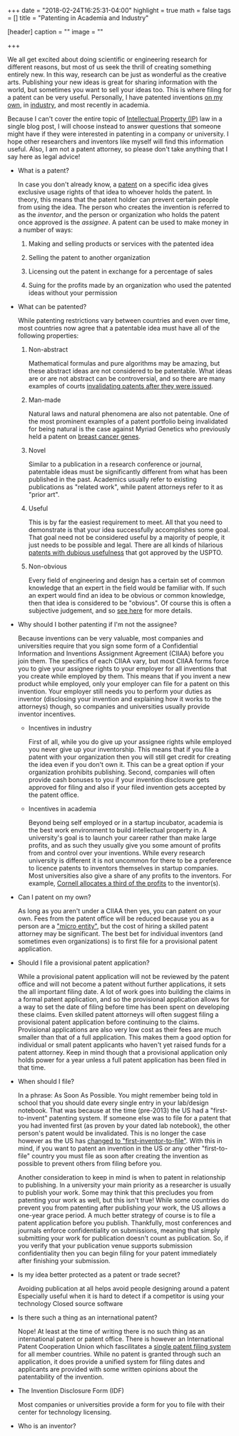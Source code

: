 +++
date = "2018-02-24T16:25:31-04:00"
highlight = true
math = false
tags = []
title = "Patenting in Academia and Industry"

[header]
  caption = ""
  image = ""

+++

We all get excited about doing scientific or engineering research for different
reasons, but most of us seek the thrill of creating something entirely new.
In this way, research can be just as wonderful as the creative arts. Publishing
your new ideas is great for sharing information with the world, but sometimes
you want to sell your ideas too. This is where filing for a patent can be very
useful. Personally, I have patented inventions [on my own](http://patents.google.com/patent/US8289363B2),
in [industry](https://patents.google.com/patent/US9344099B2),
and most recently in academia.

Because I can't cover the entire topic of [Intellectual Property (IP)](https://en.wikipedia.org/wiki/Intellectual_property) law in a single blog
post, I will choose instead to answer questions that someone might have if they
were interested in patenting in a company or university. I hope other
researchers and inventors like myself will find this information useful. Also, I
am not a patent attorney, so please don't take anything that I say here as legal
advice!

* What is a patent?

	In case you don't already know, a
[patent](https://en.wikipedia.org/wiki/Patent) on a specific idea gives
exclusive usage rights of that idea to whoever holds the patent. In theory, this
means that the patent holder can prevent certain people from using the idea. The
person who creates the invention is referred to as the *inventor*, and the person
or organization who holds the patent once approved is the *assignee*. A patent can
be used to make money in a number of ways:

	1. Making and selling products or services with the patented idea

	2. Selling the patent to another organization

	3. Licensing out the patent in exchange for a percentage of sales

	4. Suing for the profits made by an organization who used the patented ideas
	   without your permission

* What can be patented?

	While patenting restrictions vary between countries and even over time,
most countries now agree that a patentable idea must have all of the following
properties:

	1. Non-abstract

		Mathematical formulas and pure algorithms may be amazing, but these
abstract ideas are not considered to be patentable. What ideas are or are not
abstract can be controversial, and so there are many examples of courts
[invalidating patents after they were issued](https://www.theiplawblog.com/2017/03/articles/patent-law/more-patent-invalidated-as-abstract-ideas/).

	2. Man-made

		Natural laws and natural phenomena are also not patentable. One of the
most prominent examples of a patent portfolio being invalidated for being
natural is the case against Myriad Genetics who previously held a patent on
[breast cancer genes](https://en.wikipedia.org/wiki/Myriad_Genetics#Controversies).

	3. Novel

		Similar to a publication in a research conference or journal, patentable
ideas must be significantly different from what has been published in the past.
Academics usually refer to existing publications as "related work", while patent
attorneys refer to it as "prior art".

	4. Useful

		This is by far the easiest requirement to meet. All that you need to
demonstrate is that your idea successfully accomplishes some goal. That goal
need not be considered useful by a majority of people, it just needs to be
possible and legal. There are all kinds of hilarious
[patents with dubious usefulness](https://www.oddee.com/item_96675.aspx)
that got approved by the USPTO.

	5. Non-obvious

		Every field of engineering and design has a certain set of common
knowledge that an expert in the field would be familiar with. If such an expert
would find an idea to be obvious or common knowledge, then that idea is
considered to be "obvious". Of course this is often a subjective judgement, and
so [see here](http://www.ipwatchdog.com/2014/02/01/when-is-an-invention-obvious/id=47709/)
for more details.

* Why should I bother patenting if I'm not the assignee?

	Because inventions can be very valuable, most companies and universities
require that you sign some form of a Confidential Information and Inventions
Assignment Agreement (CIIAA) before you join them. The specifics of each CIIAA
vary, but most CIIAA forms force you to give your assignee rights to your
employer for all inventions that you create while employed by them. This means
that if you invent a new product while employed, only your employer can file for
a patent on this invention. Your employer still needs you to perform
your duties as inventor (disclosing your invention and explaining how it works
to the attorneys) though, so companies and universities usually provide inventor
incentives.

	* Incentives in industry

		First of all, while you do give up your assignee rights while employed
you never give up your inventorship. This means that if you file a patent with
your organization then you will still get credit for creating the idea even if
you don't own it. This can be a great option if your organization prohibits
publishing. Second, companies will often provide cash bonuses to you if your
invention disclosure gets approved for filing and also if your filed invention
gets accepted by the patent office.

	* Incentives in academia

		Beyond being self employed or in a startup incubator, academia is the
best work environment to build intellectual property in. A university's goal is
to launch your career rather than make large profits, and as such they usually
give you some amount of profits from and control over your inventions. While
every research university is different it is not uncommon for there to be a
preference to licence patents to inventors themselves in startup companies. Most
universities also give a share of any profits to the inventors. For example,
[Cornell allocates a third of the profits](http://www.ctl.cornell.edu/inventors/marketing-inventions.php)
to the inventor(s).

* Can I patent on my own?

	As long as you aren't under a CIIAA then yes, you can patent on your own.
Fees from the patent office will be reduced because you as a person are a
["micro entity"](https://www.uspto.gov/learning-and-resources/newsletter/inventors-eye/new-fees-and-micro-entity-status-take-effect-march),
but the cost of hiring a skilled patent attorney may be significant. The best
bet for individual inventors (and sometimes even organizations) is to first file
for a provisional patent application.

* Should I file a provisional patent application?

	While a provisional patent application will not be reviewed by the patent
office and will not become a patent without further applications, it sets the
all important filing date. A lot of work goes into building the claims in a
formal patent application, and so the provisional application allows for a way
to set the date of filing before time has been spent on developing these claims.
Even skilled patent attorneys will often suggest filing a provisional patent
application before continuing to the claims. Provisional applications are also
very low cost as their fees are much smaller than that of a full application.
This makes them a good option for individual or small patent applicants who
haven't yet raised funds for a patent attorney. Keep in mind though that a
provisional application only holds power for a year unless a full patent
application has been filed in that time.

* When should I file?

	In a phrase: As Soon As Possible. You might remember being told in school
that you should date every single entry in your lab/design notebook. That was
because at the time (pre-2013) the US had a "first-to-invent" patenting system.
If someone else was to file for a patent that you had invented first (as proven
by your dated lab notebook), the other person's patent would be invalidated.
This is no longer the case however as the US has
[changed to "first-inventor-to-file"](https://en.wikipedia.org/wiki/First_to_file_and_first_to_invent#USA_change_to_first-inventor-to-file_(FITF)).
With this in mind, if you want to patent an invention in the US or any other
"first-to-file" country you must file as soon after creating the invention as
possible to prevent others from filing before you.

	Another consideration to keep in mind is when to patent in
relationship to publishing. In a university your main priority as a researcher
is usually to publish your work. Some may think that this precludes you from
patenting your work as well, but this isn't true! While some countries do
prevent you from patenting after publishing your work, the US allows a one-year
grace period. A much better strategy of course is to file a patent application
before you publish. Thankfully, most conferences and journals enforce
confidentiality on submissions, meaning that simply submitting your work for
publication doesn't count as publication. So, if you verify that your
publication venue supports submission confidentiality then you can begin filing
for your patent immediately after finishing your submission.

* Is my idea better protected as a patent or trade secret?

	Avoiding publication at all helps avoid people designing around a patent
	Especially useful when it is hard to detect if a competitor is using your
technology
	Closed source software




* Is there such a thing as an international patent?

	Nope! At least at the time of writing there is no such thing as an
international patent or patent office. There is however an International Patent
Cooperation Union which fascilitates a
[single patent filing system](https://en.wikipedia.org/wiki/Patent_Cooperation_Treaty)
for all member countries. While no patent is granted through such an
application, it does provide a unified system for filing dates and applicants
are provided with some written opinions about the patentability of the
invention.

* The Invention Disclosure Form (IDF)

	Most companies or universities provide a form for you to file with their
center for technology licensing. 


* Who is an inventor?
